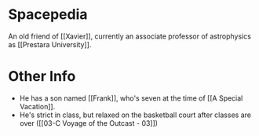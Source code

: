 # Spacepedia
An old friend of [[Xavier]], currently an associate professor of astrophysics as [[Prestara University]].

# Other Info
* He has a son named [[Frank]], who's seven at the time of [[A Special Vacation]].
* He's strict in class, but relaxed on the basketball court after classes are over ([[03-C Voyage of the Outcast - 03]])